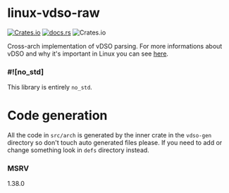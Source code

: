 # linux-vdso-raw

[![Crates.io](https://img.shields.io/crates/v/linux-raw-vdso?style=for-the-badge)](https://crates.io/crates/linux-raw-vdso)
[![docs.rs](https://img.shields.io/docsrs/linux-raw-vdso?style=for-the-badge)](https://docs.rs/linux-raw-vdso)
![Crates.io](https://img.shields.io/crates/l/linux-raw-vdso?style=for-the-badge)

Cross-arch implementation of vDSO parsing.
For more informations about vDSO and why it's important in Linux you can see
[here](https://man7.org/linux/man-pages/man7/vdso.7.html).

### #![no_std]

This library is entirely `no_std`.

# Code generation

All the code in `src/arch` is generated by the inner crate in the `vdso-gen`
directory so don't touch auto generated files please.
If you need to add or change something look in `defs` directory instead.

### MSRV
1.38.0
